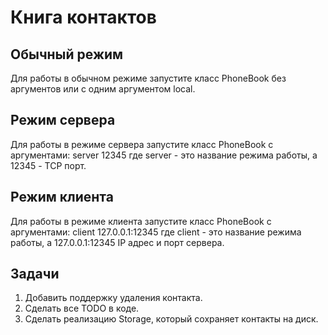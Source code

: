 # Книга контактов

## Обычный режим
Для работы в обычном режиме запустите класс PhoneBook без аргументов или с одним аргументом local.

## Режим сервера
Для работы в режиме сервера запустите класс PhoneBook с аргументами: server 12345
где server - это название режима работы, а 12345 - TCP порт.

## Режим клиента
Для работы в режиме клиента запустите класс PhoneBook с аргументами: client 127.0.0.1:12345
где client - это название режима работы, а 127.0.0.1:12345 IP адрес и порт сервера.

## Задачи

1. Добавить поддержку удаления контакта.
2. Сделать все TODO в коде.
3. Сделать реализацию Storage, который сохраняет контакты на диск.